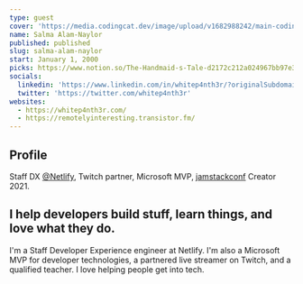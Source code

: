 ```yaml
---
type: guest
cover: 'https://media.codingcat.dev/image/upload/v1682988242/main-codingcatdev-photo/podcast-guest/whitep4nth3r'
name: Salma Alam-Naylor
published: published
slug: salma-alam-naylor
start: January 1, 2000
picks: https://www.notion.so/The-Handmaid-s-Tale-d2172c212a024967bb97e3ee2ebb6143, https://www.notion.so/Advice-for-Complex-CSS-Illustrations-b58a23e0d5944785b2d4fce879192a99
socials:
  linkedin: 'https://www.linkedin.com/in/whitep4nth3r/?originalSubdomain=uk'
  twitter: 'https://twitter.com/whitep4nth3r'
websites:
  - https://whitep4nth3r.com/
  - https://remotelyinteresting.transistor.fm/
---
```


## Profile

Staff DX [@Netlify](https://twitter.com/Netlify), Twitch partner, Microsoft MVP, [jamstackconf](https://twitter.com/jamstackconf) Creator 2021.

## I help developers build stuff, learn things, and love what they do.

I'm a Staff Developer Experience engineer at Netlify. I'm also a Microsoft MVP for developer technologies, a partnered live streamer on Twitch, and a qualified teacher. I love helping people get into tech.
